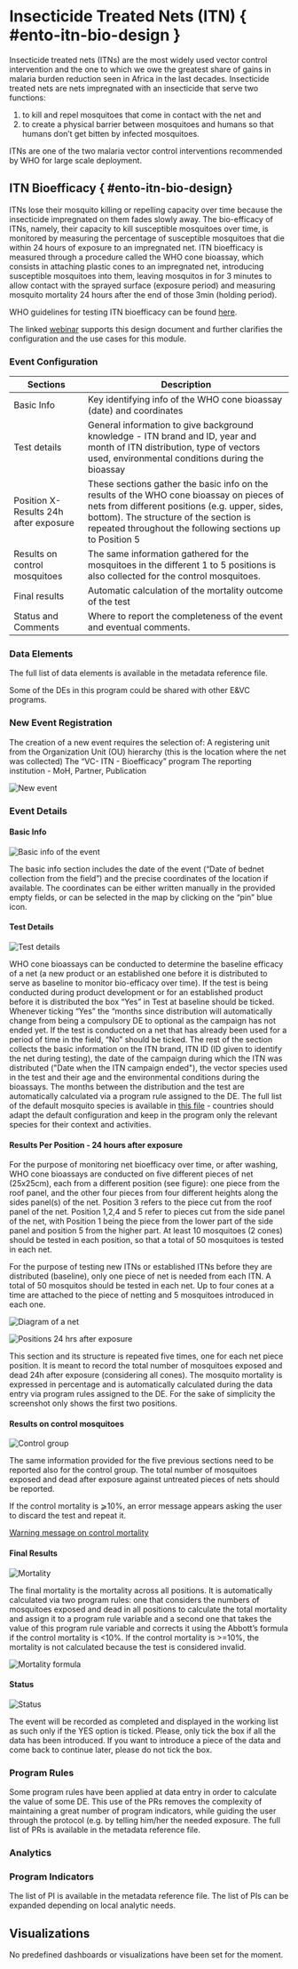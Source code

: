 # Insecticide Treated Nets (ITN) { #ento-itn-bio-design }

Insecticide treated nets (ITNs) are the most widely used vector control intervention and the one to which we owe the greatest share of gains in malaria burden reduction seen in Africa in the last decades. Insecticide treated nets are nets impregnated with an insecticide that serve two functions:

1) to kill and repel mosquitoes that come in contact with the net and
2) to create a physical barrier between mosquitoes and humans so that humans don’t get bitten by infected mosquitoes.

ITNs are one of the two malaria vector control interventions recommended by WHO for large scale deployment.

## ITN Bioefficacy { #ento-itn-bio-design}

ITNs lose their mosquito killing or repelling capacity over time because the  insecticide impregnated on them fades slowly away. The bio-efficacy of ITNs, namely, their capacity to kill susceptible mosquitoes over time, is monitored by measuring the percentage of susceptible mosquitoes that die within 24 hours of exposure to an impregnated net.  ITN bioefficacy is measured through a procedure called the WHO cone bioassay, which consists in attaching plastic cones to an impregnated net, introducing susceptible mosquitoes into them, leaving mosquitos in for 3 minutes to allow contact with the sprayed surface (exposure period) and measuring mosquito mortality 24 hours after the end of those 3min (holding period).

WHO guidelines for testing ITN bioefficacy can be found [here](https://apps.who.int/iris/bitstream/handle/10665/80270/9789241505277-eng.pdf?sequence=1&isAllowed=y).

The linked [webinar](https://youtu.be/9NwZPWGkNsU) supports this design document and further clarifies the configuration and the use cases for this module.

### Event Configuration

| Sections                               | Description                                                                                                                                                                                                                                      |
|----------------------------------------|-----------|
| Basic Info                             | Key identifying info of the WHO cone bioassay (date) and coordinates       |
| Test details                           | General information to give background knowledge - ITN brand and ID,  year and month of ITN distribution, type of  vectors used,  environmental conditions during the bioassay     |
| Position X- Results 24h after exposure | These sections gather the basic info on the results of the WHO cone bioassay on pieces of nets from different positions (e.g. upper, sides, bottom). The structure of the section is repeated throughout the following sections up to Position 5 |
| Results on control mosquitoes          | The same information gathered for the mosquitoes in the different 1 to 5 positions is also collected for the control mosquitoes.     |
| Final results                          | Automatic calculation of the mortality outcome of the test    |
| Status and Comments                    | Where to report the completeness of the event and eventual comments.     |

### Data Elements

The full list of data elements is available in the metadata reference file.

Some of the DEs in this program could be shared with other E&VC programs.

### New Event Registration

The creation of a new event requires the selection of:
A registering unit from the Organization Unit (OU) hierarchy (this is the location where the net was collected)
The “VC- ITN - Bioefficacy” program
The reporting institution - MoH, Partner, Publication

![New event](resources/images/ento_itn_bio-006-en.png)

### Event Details

#### Basic Info

![Basic info of the event](resources/images/ento_itn_bio-009-en.png)

The basic info section includes the date of the event (“Date of bednet collection from the field”) and the precise coordinates of the location if available. The coordinates can be either written manually in the provided empty fields, or can be selected in the map by clicking on the “pin” blue icon.

#### Test Details

![Test details](resources/images/ento_itn_bio-001-en.png)

WHO cone bioassays can be conducted to determine the baseline efficacy of a net (a new product or an established one before it is distributed to serve as baseline to monitor bio-efficacy over time). If the test is being conducted during product development or for an established product before it is distributed the box “Yes” in  Test at baseline should be ticked. Whenever ticking “Yes” the “months since distribution will automatically change from being a compulsory DE to optional as the campaign has not ended yet.
If the test is conducted on a net that has already been used for a period of time in the field, “No” should be ticked.
The rest of the section collects the basic information on the ITN brand, ITN ID (ID given to identify the net during testing), the date of the campaign during which the ITN was distributed ("Date when the ITN campaign ended"), the vector species used in the test and their age and the environmental conditions during the bioassays. The months between the distribution and the test are automatically calculated via a program rule assigned to the DE.
The full list of the default mosquito species is available in [this file](resources/list_mosquitoes_spp.xlsx) - countries should adapt the default configuration and keep in the program only the relevant species for their context and activities.

#### Results Per Position - 24 hours after exposure

For the purpose of monitoring net bioefficacy over time, or after washing, WHO cone bioassays are conducted on five different pieces of net (25x25cm), each from a different position (see figure): one piece from the roof panel, and the other four pieces from four different heights along the sides panel(s) of the net. Position 3 refers to the piece cut from the roof panel of the net. Position 1,2,4 and 5  refer to pieces cut from the side panel of the net, with Position 1 being the piece from the lower part of the side panel and position 5 from the higher part.
At least 10 mosquitoes (2 cones) should be tested in each position, so that a total of 50 mosquitoes is tested in each net.

For the purpose of testing new ITNs or established ITNs before they are distributed (baseline), only one piece of net is needed from each ITN. A total of 50 mosquitos should be tested in each net. Up to four cones at a time are attached to the piece of netting and 5 mosquitoes introduced in each one.

![Diagram of a net](resources/images/ento_itn_bio-007-en.png)

![Positions 24 hrs after exposure](resources/images/ento_itn_bio-002-en.png)

This section and its structure is repeated five times, one for each net piece position. It is meant to record the total  number of mosquitoes exposed and dead 24h after exposure (considering all cones). The mosquito mortality is expressed in percentage and is automatically calculated during the data entry via program rules assigned to the DE. For the sake of simplicity the screenshot only shows the first two positions.

#### Results on control mosquitoes

![Control group](resources/images/ento_itn_bio-003-en.png)

The same information provided for the five previous sections need to be reported also for the control group. The total number of mosquitoes exposed and dead after exposure  against untreated pieces of nets should be reported.

If the control mortality is ⩾10%, an error message appears asking the user to discard the test and repeat it.

[Warning message on control mortality](resources/images/ento_itn_bio-010-en.png)

#### Final Results

![Mortality](resources/images/ento_itn_bio-005-en.png)

The final mortality is the mortality across all positions. It is automatically calculated via two program rules: one that considers the numbers of mosquitoes exposed and dead in all positions to calculate the total mortality and assign it to a program rule variable and a second one that takes the value of this program rule variable and corrects it using the  Abbott’s formula if the control mortality is <10%. 
If the control mortality is >=10%, the mortality is not calculated because the test is considered invalid.

![Mortality formula](resources/images/ento_itn_bio-008-en.png)

#### Status

![Status](resources/images/ento_itn_bio-004-en.png)

The event will be recorded as completed and displayed in the working list as such only if the YES option is ticked. Please, only tick the box if all the data has been introduced. If you want to introduce a piece of the data and come back to continue later, please do not tick the box.

### Program Rules

Some program rules have been applied at data entry in order to calculate the value of some DE. This use of the PRs removes the complexity of maintaining a great number of program 
indicators, while guiding the user through the protocol (e.g. by telling him/her the needed exposure.
The full list of PRs is available in the metadata reference file.

### Analytics

### Program Indicators

The list of PI is available in the metadata reference file. The list of PIs can be expanded depending on local analytic needs.

## Visualizations

No predefined dashboards or visualizations have been set for the moment.
